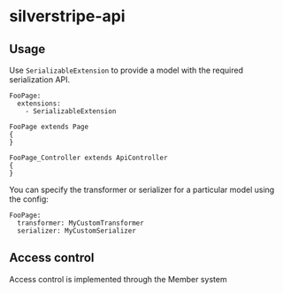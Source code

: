 # silverstripe-api

## Usage

Use `SerializableExtension` to provide a model with the required serialization API.

```
FooPage:
  extensions:
    - SerializableExtension
```

```
FooPage extends Page
{
}

FooPage_Controller extends ApiController
{
}

```

You can specify the transformer or serializer for a particular model using the config:

```
FooPage:
  transformer: MyCustomTransformer
  serializer: MyCustomSerializer
```

## Access control
Access control is implemented through the Member system